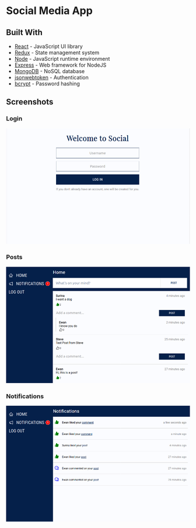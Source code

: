 # Social Media App

## Built With

- [React](https://reactjs.org/) - JavaScript UI library
- [Redux](https://redux.js.org/) - State management system
- [Node](https://nodejs.org/en/) - JavaScript runtime environment
- [Express](https://expressjs.com/) - Web framework for NodeJS
- [MongoDB](https://www.mongodb.com/) - NoSQL database
- [jsonwebtoken](https://github.com/auth0/node-jsonwebtoken) - Authentication
- [bcrypt](https://github.com/dcodeIO/bcrypt.js/) - Password hashing

## Screenshots

### Login

<img src="https://github.com/ewantindale/Social2/blob/master/screenshots/login.png" alt="Login Screen">

### Posts

<img src="https://github.com/ewantindale/Social2/blob/master/screenshots/feed.png" alt="Post Screen">

### Notifications

<img src="https://github.com/ewantindale/Social2/blob/master/screenshots/notifications.png" alt="Notification Screen">
